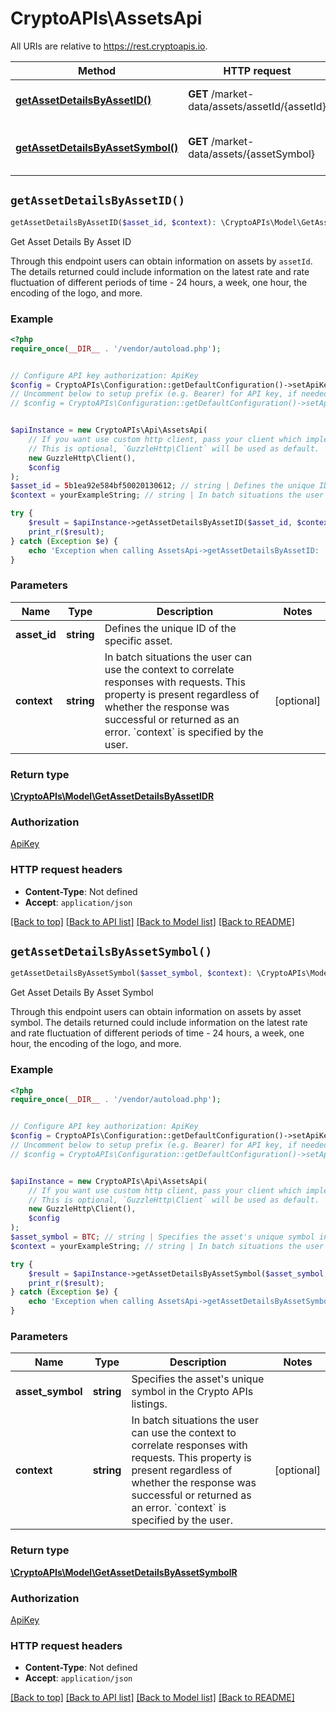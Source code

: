 # CryptoAPIs\AssetsApi

All URIs are relative to https://rest.cryptoapis.io.

Method | HTTP request | Description
------------- | ------------- | -------------
[**getAssetDetailsByAssetID()**](AssetsApi.md#getAssetDetailsByAssetID) | **GET** /market-data/assets/assetId/{assetId} | Get Asset Details By Asset ID
[**getAssetDetailsByAssetSymbol()**](AssetsApi.md#getAssetDetailsByAssetSymbol) | **GET** /market-data/assets/{assetSymbol} | Get Asset Details By Asset Symbol


## `getAssetDetailsByAssetID()`

```php
getAssetDetailsByAssetID($asset_id, $context): \CryptoAPIs\Model\GetAssetDetailsByAssetIDR
```

Get Asset Details By Asset ID

Through this endpoint users can obtain information on assets by `assetId`.    The details returned could include information on the latest rate and rate fluctuation of different periods of time - 24 hours, a week, one hour, the encoding of the logo, and more.

### Example

```php
<?php
require_once(__DIR__ . '/vendor/autoload.php');


// Configure API key authorization: ApiKey
$config = CryptoAPIs\Configuration::getDefaultConfiguration()->setApiKey('x-api-key', 'YOUR_API_KEY');
// Uncomment below to setup prefix (e.g. Bearer) for API key, if needed
// $config = CryptoAPIs\Configuration::getDefaultConfiguration()->setApiKeyPrefix('x-api-key', 'Bearer');


$apiInstance = new CryptoAPIs\Api\AssetsApi(
    // If you want use custom http client, pass your client which implements `GuzzleHttp\ClientInterface`.
    // This is optional, `GuzzleHttp\Client` will be used as default.
    new GuzzleHttp\Client(),
    $config
);
$asset_id = 5b1ea92e584bf50020130612; // string | Defines the unique ID of the specific asset.
$context = yourExampleString; // string | In batch situations the user can use the context to correlate responses with requests. This property is present regardless of whether the response was successful or returned as an error. `context` is specified by the user.

try {
    $result = $apiInstance->getAssetDetailsByAssetID($asset_id, $context);
    print_r($result);
} catch (Exception $e) {
    echo 'Exception when calling AssetsApi->getAssetDetailsByAssetID: ', $e->getMessage(), PHP_EOL;
}
```

### Parameters

Name | Type | Description  | Notes
------------- | ------------- | ------------- | -------------
 **asset_id** | **string**| Defines the unique ID of the specific asset. |
 **context** | **string**| In batch situations the user can use the context to correlate responses with requests. This property is present regardless of whether the response was successful or returned as an error. &#x60;context&#x60; is specified by the user. | [optional]

### Return type

[**\CryptoAPIs\Model\GetAssetDetailsByAssetIDR**](../Model/GetAssetDetailsByAssetIDR.md)

### Authorization

[ApiKey](../../README.md#ApiKey)

### HTTP request headers

- **Content-Type**: Not defined
- **Accept**: `application/json`

[[Back to top]](#) [[Back to API list]](../../README.md#endpoints)
[[Back to Model list]](../../README.md#models)
[[Back to README]](../../README.md)

## `getAssetDetailsByAssetSymbol()`

```php
getAssetDetailsByAssetSymbol($asset_symbol, $context): \CryptoAPIs\Model\GetAssetDetailsByAssetSymbolR
```

Get Asset Details By Asset Symbol

Through this endpoint users can obtain information on assets by asset symbol.    The details returned could include information on the latest rate and rate fluctuation of different periods of time - 24 hours, a week, one hour, the encoding of the logo, and more.

### Example

```php
<?php
require_once(__DIR__ . '/vendor/autoload.php');


// Configure API key authorization: ApiKey
$config = CryptoAPIs\Configuration::getDefaultConfiguration()->setApiKey('x-api-key', 'YOUR_API_KEY');
// Uncomment below to setup prefix (e.g. Bearer) for API key, if needed
// $config = CryptoAPIs\Configuration::getDefaultConfiguration()->setApiKeyPrefix('x-api-key', 'Bearer');


$apiInstance = new CryptoAPIs\Api\AssetsApi(
    // If you want use custom http client, pass your client which implements `GuzzleHttp\ClientInterface`.
    // This is optional, `GuzzleHttp\Client` will be used as default.
    new GuzzleHttp\Client(),
    $config
);
$asset_symbol = BTC; // string | Specifies the asset's unique symbol in the Crypto APIs listings.
$context = yourExampleString; // string | In batch situations the user can use the context to correlate responses with requests. This property is present regardless of whether the response was successful or returned as an error. `context` is specified by the user.

try {
    $result = $apiInstance->getAssetDetailsByAssetSymbol($asset_symbol, $context);
    print_r($result);
} catch (Exception $e) {
    echo 'Exception when calling AssetsApi->getAssetDetailsByAssetSymbol: ', $e->getMessage(), PHP_EOL;
}
```

### Parameters

Name | Type | Description  | Notes
------------- | ------------- | ------------- | -------------
 **asset_symbol** | **string**| Specifies the asset&#39;s unique symbol in the Crypto APIs listings. |
 **context** | **string**| In batch situations the user can use the context to correlate responses with requests. This property is present regardless of whether the response was successful or returned as an error. &#x60;context&#x60; is specified by the user. | [optional]

### Return type

[**\CryptoAPIs\Model\GetAssetDetailsByAssetSymbolR**](../Model/GetAssetDetailsByAssetSymbolR.md)

### Authorization

[ApiKey](../../README.md#ApiKey)

### HTTP request headers

- **Content-Type**: Not defined
- **Accept**: `application/json`

[[Back to top]](#) [[Back to API list]](../../README.md#endpoints)
[[Back to Model list]](../../README.md#models)
[[Back to README]](../../README.md)
